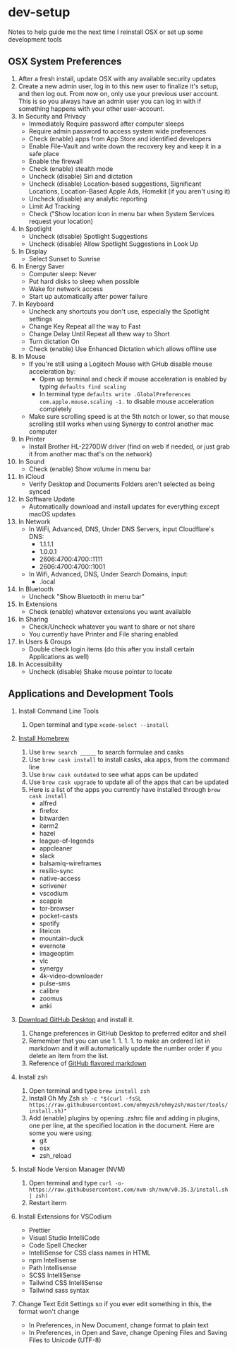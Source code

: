 # dev-setup
Notes to help guide me the next time I reinstall OSX or set up some development tools

## OSX System Preferences
1. After a fresh install, update OSX with any available security updates
1. Create a new admin user, log in to this new user to finalize it's setup, and then log out. From now on, only use your previous user account. This is so you always have an admin user you can log in with if something happens with your other user-account.
1. In Security and Privacy
    - Immediately Require password after computer sleeps
    - Require admin password to access system wide preferences
    - Check (enable) apps from App Store and identified developers
    - Enable File-Vault and write down the recovery key and keep it in a safe place
    - Enable the firewall
    - Check (enable) stealth mode
    - Uncheck (disable) Siri and dictation
    - Uncheck (disable) Location-based suggestions, Significant Locations, Location-Based Apple Ads, Homekit (if you aren't using it)
    - Uncheck (disable) any analytic reporting
    - Limit Ad Tracking 
    - Check ("Show location icon in menu bar when System Services request your location)
1. In Spotlight
    - Uncheck (disable) Spotlight Suggestions
    - Uncheck (disable) Allow Spotlight Suggestions in Look Up
1. In Display
    - Select Sunset to Sunrise
1. In Energy Saver
    - Computer sleep: Never
    - Put hard disks to sleep when possible
    - Wake for network access
    - Start up automatically after power failure
1. In Keyboard
    - Uncheck any shortcuts you don't use, especially the Spotlight settings
    - Change Key Repeat all the way to Fast
    - Change Delay Until Repeat all thew way to Short
    - Turn dictation On
    - Check (enable) Use Enhanced Dictation which allows offline use
1. In Mouse
    - If you're still using a Logitech Mouse with GHub disable mouse acceleration by:
        - Open up terminal and check if mouse acceleration is enabled by typing 
        `defaults find scaling`
        - In terminal type `defaults write .GlobalPreferences com.apple.mouse.scaling -1.` to disable mouse acceleration completely
    - Make sure scrolling speed is at the 5th notch or lower, so that mouse scrolling still works when using Synergy to control another mac computer
1. In Printer
    - Install Brother HL-2270DW driver (find on web if needed, or just grab it from another mac that's on the network)
1. In Sound
    - Check (enable) Show volume in menu bar
1. In iCloud
    - Verify Desktop and Documents Folders aren't selected as being synced
1. In Software Update
    - Automatically download and install updates for everything except macOS updates
1. In Network
    - In WiFi, Advanced, DNS, Under DNS Servers, input Cloudflare's DNS:
        - 1.1.1.1
        - 1.0.0.1
        - 2606:4700:4700::1111
        - 2606:4700:4700::1001 
    - In Wifi, Advanced, DNS, Under Search Domains, input:
        - .local
1. In Bluetooth
    - Uncheck "Show Bluetooth in menu bar"
1. In Extensions
    - Check (enable) whatever extensions you want available
1. In Sharing
    - Check/Uncheck whatever you want to share or not share 
    - You currently have Printer and File sharing enabled
1. In Users & Groups
    - Double check login items (do this after you install certain Applications as well)
1. In Accessibility
    - Uncheck (disable) Shake mouse pointer to locate

## Applications and Development Tools
1. Install Command Line Tools
    1. Open terminal and type `xcode-select --install`
1. [Install Homebrew](https://brew.sh/)
    1. Use `brew search _____` to search formulae and casks
    1. Use `brew cask install` to install casks, aka apps, from the command line
    1. Use `brew cask outdated` to see what apps can be updated
    1. Use `brew cask upgrade` to update all of the apps that can be updated  
    1. Here is a list of the apps you currently have installed through `brew cask install`
        - alfred
        - firefox
        - bitwarden
        - iterm2
        - hazel
        - league-of-legends
        - appcleaner
        - slack
        - balsamiq-wireframes
        - resilio-sync
        - native-access
        - scrivener
        - vscodium
        - scapple
        - tor-browser
        - pocket-casts
        - spotify
        - liteicon
        - mountain-duck
        - evernote
        - imageoptim
        - vlc
        - synergy
        - 4k-video-downloader
        - pulse-sms
        - calibre
        - zoomus
        - anki
1. [Download GitHub Desktop](https://desktop.github.com/) and install it.
    1. Change preferences in GitHub Desktop to preferred editor and shell
    1. Remember that you can use 1. 1. 1. 1. to make an ordered list in markdown and it will automatically update the number order if you delete an item from the list.
    1. Reference of [GitHub flavored markdown](https://guides.github.com/features/mastering-markdown/)
1. Install zsh
    1. Open terminal and type `brew install zsh`
    1. Install Oh My Zsh `sh -c "$(curl -fsSL https://raw.githubusercontent.com/ohmyzsh/ohmyzsh/master/tools/install.sh)"`
    1. Add (enable) plugins by opening .zshrc file and adding in plugins, one per line, at the specified location in the document. Here are some you were using:
        - git
        - osx
        - zsh_reload

1. Install Node Version Manager (NVM)
    1. Open terminal and type `curl -o- https://raw.githubusercontent.com/nvm-sh/nvm/v0.35.3/install.sh | zsh)`
    1. Restart iterm
1. Install Extensions for VSCodium
    - Prettier
    - Visual Studio IntelliCode
    - Code Spell Checker
    - IntelliSense for CSS class names in HTML
    - npm Intellisense
    - Path Intellisense
    - SCSS IntelliSense
    - Tailwind CSS IntelliSense
    - Tailwind sass syntax
    
1. Change Text Edit Settings so if you ever edit something in this, the format won't change
    - In Preferences, in New Document, change format to plain text
    - In Preferences, in Open and Save, change Opening Files and Saving Files to Unicode (UTF-8)



